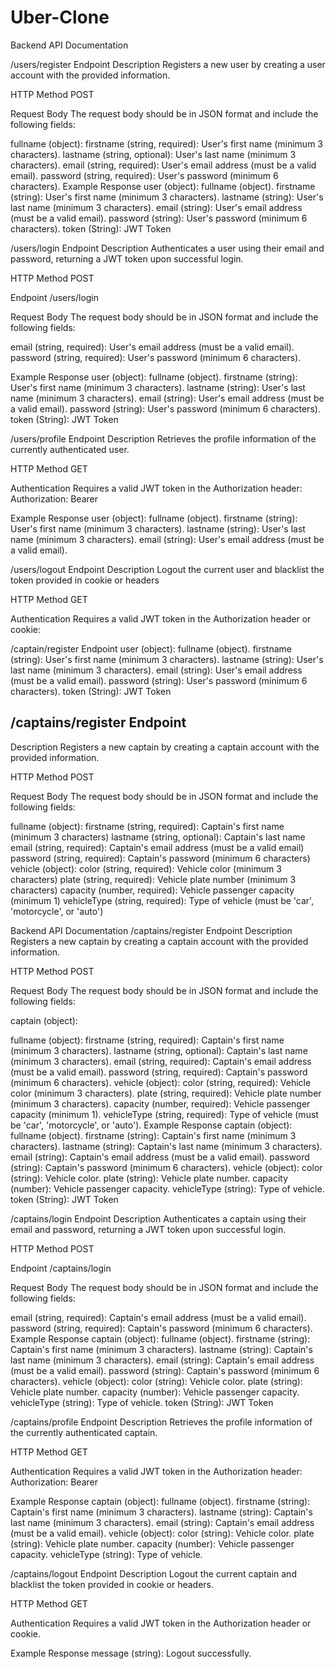 # Uber-Clone

Backend API Documentation

/users/register Endpoint
Description
Registers a new user by creating a user account with the provided information.

HTTP Method
POST

Request Body
The request body should be in JSON format and include the following fields:

fullname (object):
firstname (string, required): User's first name (minimum 3 characters).
lastname (string, optional): User's last name (minimum 3 characters).
email (string, required): User's email address (must be a valid email).
password (string, required): User's password (minimum 6 characters).
Example Response
user (object):
fullname (object).
firstname (string): User's first name (minimum 3 characters).
lastname (string): User's last name (minimum 3 characters).
email (string): User's email address (must be a valid email).
password (string): User's password (minimum 6 characters).
token (String): JWT Token


/users/login Endpoint
Description
Authenticates a user using their email and password, returning a JWT token upon successful login.

HTTP Method
POST

Endpoint
/users/login

Request Body
The request body should be in JSON format and include the following fields:

email (string, required): User's email address (must be a valid email).
password (string, required): User's password (minimum 6 characters).

Example Response
user (object):
fullname (object).
firstname (string): User's first name (minimum 3 characters).
lastname (string): User's last name (minimum 3 characters).
email (string): User's email address (must be a valid email).
password (string): User's password (minimum 6 characters).
token (String): JWT Token


/users/profile Endpoint
Description
Retrieves the profile information of the currently authenticated user.

HTTP Method
GET

Authentication
Requires a valid JWT token in the Authorization header: Authorization: Bearer <token>

Example Response
user (object):
fullname (object).
firstname (string): User's first name (minimum 3 characters).
lastname (string): User's last name (minimum 3 characters).
email (string): User's email address (must be a valid email).


/users/logout Endpoint
Description
Logout the current user and blacklist the token provided in cookie or headers

HTTP Method
GET

Authentication
Requires a valid JWT token in the Authorization header or cookie:

/captain/register Endpoint
user (object):
fullname (object).
firstname (string): User's first name (minimum 3 characters).
lastname (string): User's last name (minimum 3 characters).
email (string): User's email address (must be a valid email).
password (string): User's password (minimum 6 characters).
token (String): JWT Token

## /captains/register Endpoint
Description
Registers a new captain by creating a captain account with the provided information.

HTTP Method
POST

Request Body
The request body should be in JSON format and include the following fields:

fullname (object):
firstname (string, required): Captain's first name (minimum 3 characters)
lastname (string, optional): Captain's last name
email (string, required): Captain's email address (must be a valid email)
password (string, required): Captain's password (minimum 6 characters)
vehicle (object):
color (string, required): Vehicle color (minimum 3 characters)
plate (string, required): Vehicle plate number (minimum 3 characters)
capacity (number, required): Vehicle passenger capacity (minimum 1)
vehicleType (string, required): Type of vehicle (must be 'car', 'motorcycle', or 'auto')

Backend API Documentation
/captains/register Endpoint
Description
Registers a new captain by creating a captain account with the provided information.

HTTP Method
POST

Request Body
The request body should be in JSON format and include the following fields:

captain (object):


fullname (object):
firstname (string, required): Captain's first name (minimum 3 characters).
lastname (string, optional): Captain's last name (minimum 3 characters).
email (string, required): Captain's email address (must be a valid email).
password (string, required): Captain's password (minimum 6 characters).
vehicle (object):
color (string, required): Vehicle color (minimum 3 characters).
plate (string, required): Vehicle plate number (minimum 3 characters).
capacity (number, required): Vehicle passenger capacity (minimum 1).
vehicleType (string, required): Type of vehicle (must be 'car', 'motorcycle', or 'auto').
Example Response
captain (object):
fullname (object).
firstname (string): Captain's first name (minimum 3 characters).
lastname (string): Captain's last name (minimum 3 characters).
email (string): Captain's email address (must be a valid email).
password (string): Captain's password (minimum 6 characters).
vehicle (object):
color (string): Vehicle color.
plate (string): Vehicle plate number.
capacity (number): Vehicle passenger capacity.
vehicleType (string): Type of vehicle.
token (String): JWT Token


/captains/login Endpoint
Description
Authenticates a captain using their email and password, returning a JWT token upon successful login.

HTTP Method
POST

Endpoint
/captains/login

Request Body
The request body should be in JSON format and include the following fields:

email (string, required): Captain's email address (must be a valid email).
password (string, required): Captain's password (minimum 6 characters).
Example Response
captain (object):
fullname (object).
firstname (string): Captain's first name (minimum 3 characters).
lastname (string): Captain's last name (minimum 3 characters).
email (string): Captain's email address (must be a valid email).
password (string): Captain's password (minimum 6 characters).
vehicle (object):
color (string): Vehicle color.
plate (string): Vehicle plate number.
capacity (number): Vehicle passenger capacity.
vehicleType (string): Type of vehicle.
token (String): JWT Token

/captains/profile Endpoint
Description
Retrieves the profile information of the currently authenticated captain.

HTTP Method
GET

Authentication
Requires a valid JWT token in the Authorization header: Authorization: Bearer <token>

Example Response
captain (object):
fullname (object).
firstname (string): Captain's first name (minimum 3 characters).
lastname (string): Captain's last name (minimum 3 characters).
email (string): Captain's email address (must be a valid email).
vehicle (object):
color (string): Vehicle color.
plate (string): Vehicle plate number.
capacity (number): Vehicle passenger capacity.
vehicleType (string): Type of vehicle.

/captains/logout Endpoint
Description
Logout the current captain and blacklist the token provided in cookie or headers.

HTTP Method
GET

Authentication
Requires a valid JWT token in the Authorization header or cookie.

Example Response
message (string): Logout successfully.

